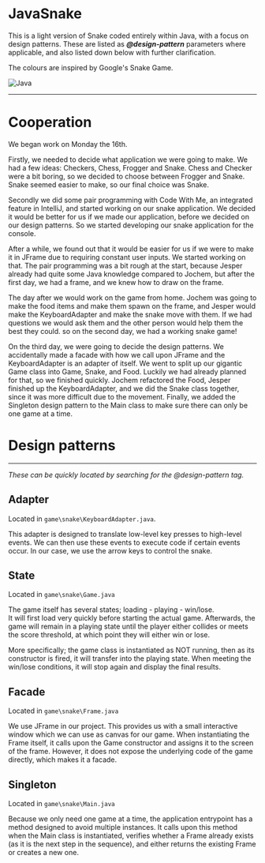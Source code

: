 
# JavaSnake
This is a light version of Snake coded entirely within Java, with a focus on design patterns.
These are listed as ***@design-pattern*** parameters where applicable, and also listed down below with further
clarification.

The colours are inspired by Google's Snake Game.

<img src="https://img.shields.io/badge/Java-F80000?&style=for-the-badge&logo=Oracle&logoColor=white" alt="Java">

***

# Cooperation
We began work on Monday the 16th.

Firstly, we needed to decide what application we were going to make.
We had a few ideas: Checkers, Chess, Frogger and Snake. Chess and Checker were a bit boring, so we decided to choose 
between Frogger and Snake. Snake seemed easier to make, so our final choice was Snake.

Secondly we did some pair programming with Code With Me, an integrated feature in IntelliJ, and started working on our 
snake application. We decided it would be better for us if we made our application, before we decided on our design 
patterns. So we started developing our snake application for the console.

After a while, we found out that it would be easier for us if we were to make it in JFrame due to requiring constant 
user inputs. We started working on that. The pair programming was a bit rough at the start, because Jesper already had 
quite some Java knowledge compared to Jochem, but after the first day, we had a frame, and we knew how to draw on the 
frame. 

The day after we would work on the game from home. Jochem was going to make the food items and make them spawn on the 
frame, and Jesper would make the KeyboardAdapter and make the snake move with them. If we had questions we would ask 
them and the other person would help them the best they could. so on the second day, we had a working snake game!

On the third day, we were going to decide the design patterns. We accidentally made a facade with how we call upon 
JFrame and the KeyboardAdapter is an adapter of itself. We went to split up our gigantic Game class into Game, Snake, 
and Food. Luckily we had already planned for that, so we finished quickly. Jochem refactored the Food, Jesper finished 
up the KeyboardAdapter, and we did the Snake class together, since it was more difficult due to the movement. Finally,
we added the Singleton design pattern to the Main class to make sure there can only be one game at a time.

# Design patterns
***
*These can be quickly located by searching for the @design-pattern tag.*

## Adapter
Located in `game\snake\KeyboardAdapter.java`.

This adapter is designed to translate low-level key presses to high-level events. We can then use these events to
execute code if certain events occur. In our case, we use the arrow keys to control the snake.

## State
Located in `game\snake\Game.java`

The game itself has several states; loading - playing - win/lose.\
It will first load very quickly before starting the actual game. Afterwards, the game will remain in a playing state until
the player either collides or meets the score threshold, at which point they will either win or lose.

More specifically; the game class is instantiated as NOT running, then as its constructor is fired, it will transfer into
the playing state. When meeting the win/lose conditions, it will stop again and display the final results.

## Facade
Located in `game\snake\Frame.java`

We use JFrame in our project. This provides us with a small interactive window which we can use as canvas for our game.
When instantiating the Frame itself, it calls upon the Game constructor and assigns it to the screen of the frame.
However, it does not expose the underlying code of the game directly, which makes it a facade.

## Singleton
Located in `game\snake\Main.java`

Because we only need one game at a time, the application entrypoint has a method designed to avoid multiple instances.
It calls upon this method when the Main class is instantiated, verifies whether a Frame already exists (as it is the next
step in the sequence), and either returns the existing Frame or creates a new one.